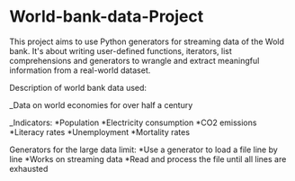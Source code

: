 # World-bank-data-Project

This project aims to use Python generators for streaming data of the Wold bank. It's about writing user-defined functions, iterators, list comprehensions and generators to wrangle and extract meaningful information from a real-world dataset.


Description of world bank data used:

_Data on world economies for over half a century

_Indicators:
*Population
*Electricity consumption
*CO2 emissions
*Literacy rates
*Unemployment
*Mortality rates

Generators for the large data limit:
*Use a generator to load a file line by line
*Works on streaming data
*Read and process the file until all lines are exhausted
